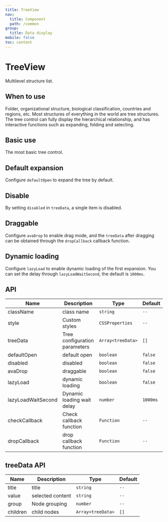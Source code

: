```yaml
---
title: TreeView
nav:
  title: Component
  path: /common
group:
  title: Data display
mobile: false
toc: content
---
```


# TreeView

Multilevel structure list.

## When to use

Folder, organizational structure, biological classification, countries and regions, etc. Most structures of everything in the world are tree structures. The tree control can fully display the hierarchical relationship, and has interactive functions such as expanding, folding and selecting.

## Basic use

The most basic tree control.

<code src="./demos/index1.tsx"></code>

## Default expansion

Configure `defaultOpen` to expand the tree by default.

<code src="./demos/index2.tsx"></code>

## Disable

By setting `disabled` in `treeData`, a single item is disabled.

<code src="./demos/index3.tsx"></code>

## Draggable

Configure `avaDrop` to enable drag mode, and the `treeData` after dragging can be obtained through the `dropCallback` callback function.

<code src="./demos/index4.tsx"></code>

## Dynamic loading

Configure `lazyLoad` to enable dynamic loading of the first expansion. You can set the delay through `lazyLoadWaitSecond`, the default is `1000ms`.

<code src="./demos/index5.tsx"></code>

## API

| Name               | Description                   | Type              | Default  |
| ------------------ | ----------------------------- | ----------------- | -------- |
| className          | class name                    | `string`          | `--`     |
| style              | Custom styles                 | `CSSProperties`   | `--`     |
| treeData           | Tree configuration parameters | `Array<treeData>` | `[]`     |
| defaultOpen        | default open                  | `boolean`         | `false`  |
| disabled           | disabled                      | `boolean`         | `false`  |
| avaDrop            | draggable                     | `boolean`         | `false`  |
| lazyLoad           | dynamic loading               | `boolean`         | `false`  |
| lazyLoadWaitSecond | Dynamic loading wait delay    | `number`          | `1000ms` |
| checkCallback      | Check callback function       | `Function`        | `--`     |
| dropCallback       | drop callback function        | `Function`        | `--`     |

## treeData API

| Name     | Description      | Type              | Default |
| -------- | ---------------- | ----------------- | ------- |
| title    | title            | `string`          | `--`    |
| value    | selected content | `string`          | `--`    |
| group    | Node grouping    | `number`          | `--`    |
| children | child nodes      | `Array<treeData>` | `[]`    |
